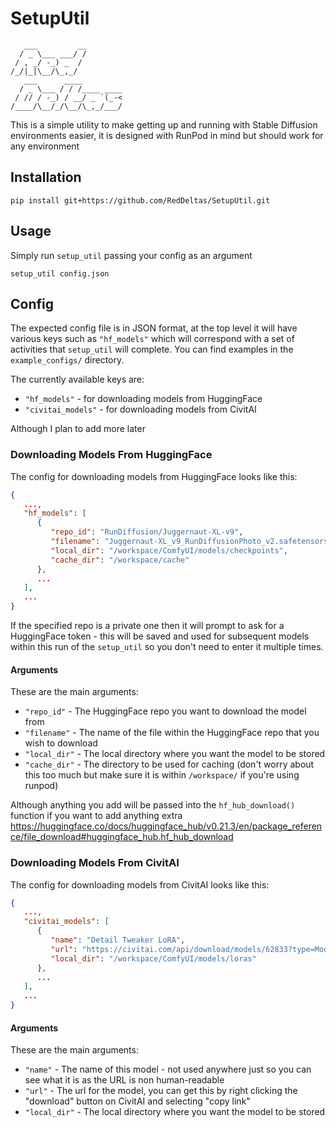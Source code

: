 # SetupUtil
```
   ___         __        
  / _ \___ ___/ /        
 / , _/ -_) _  /         
/_/|_|\__/\_,_/          
   ___      ____         
  / _ \___ / / /____ ____
 / // / -_) / __/ _ `(_-<
/____/\__/_/\__/\_,_/___/
```
This is a simple utility to make getting up and running with Stable Diffusion environments easier, it is designed with RunPod in mind but should work for any environment

## Installation
```
pip install git+https://github.com/RedDeltas/SetupUtil.git
```

## Usage
Simply run `setup_util` passing your config as an argument
```
setup_util config.json
```

## Config
The expected config file is in JSON format, at the top level it will have various keys such as `"hf_models"` which will correspond with a set of activities that `setup_util` will complete. You can find examples in the `example_configs/` directory.

The currently available keys are:
* `"hf_models"`      - for downloading models from HuggingFace
* `"civitai_models"` - for downloading models from CivitAI

Although I plan to add more later

### Downloading Models From HuggingFace
The config for downloading models from HuggingFace looks like this:
```json
{
   ...,
   "hf_models": [
      {
         "repo_id": "RunDiffusion/Juggernaut-XL-v9",
         "filename": "Juggernaut-XL_v9_RunDiffusionPhoto_v2.safetensors",
         "local_dir": "/workspace/ComfyUI/models/checkpoints",
         "cache_dir": "/workspace/cache"
      },
      ...
   ],
   ...
}
```
If the specified repo is a private one then it will prompt to ask for a HuggingFace token - this will be saved and used for subsequent models within this run of the `setup_util` so you don't need to enter it multiple times.

#### Arguments
These are the main arguments:
* `"repo_id"` - The HuggingFace repo you want to download the model from
* `"filename"` - The name of the file within the HuggingFace repo that you wish to download
* `"local_dir"` - The local directory where you want the model to be stored
* `"cache_dir"` - The directory to be used for caching (don't worry about this too much but make sure it is within `/workspace/` if you're using runpod)

Although anything you add will be passed into the `hf_hub_download()` function if you want to add anything extra https://huggingface.co/docs/huggingface_hub/v0.21.3/en/package_reference/file_download#huggingface_hub.hf_hub_download

### Downloading Models From CivitAI
The config for downloading models from CivitAI looks like this:
```json
{
   ...,
   "civitai_models": [
      {
         "name": "Detail Tweaker LoRA",
         "url": "https://civitai.com/api/download/models/62833?type=Model&format=SafeTensor",
         "local_dir": "/workspace/ComfyUI/models/loras"
      },
      ...
   ],
   ...
}
```
#### Arguments
These are the main arguments:
* `"name"` - The name of this model - not used anywhere just so you can see what it is as the URL is non human-readable
* `"url"` - The url for the model, you can get this by right clicking the "download" button on CivitAI and selecting "copy link"
* `"local_dir"` - The local directory where you want the model to be stored
